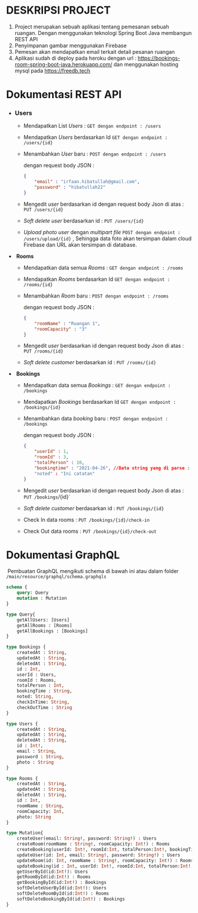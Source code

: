 # DESKRIPSI PROJECT

1.  Project merupakan sebuah aplikasi tentang pemesanan sebuah ruangan. Dengan menggunakan teknologi Spring Boot Java membangun REST API
2.  Penyimpanan gambar menggunakan Firebase
3.  Pemesan akan mendapatkan email terkait detail pesanan ruangan
4.  Aplikasi sudah di deploy pada heroku dengan url : 
    https://bookings-room-spring-boot-java.herokuapp.com/ dan menggunakan hosting mysql pada https://freedb.tech



# Dokumentasi REST API



- ### 	Users

  - Mendapatkan List *Users* : `GET dengan endpoint : /users `

  - Mendapatkan *Users* berdasarkan Id `GET dengan endpoint : /users/{id}`

  - Menambahkan *User* baru : `POST dengan endpoint : /users`

    dengan request body JSON :

    ```json
    {
        "email" : "irfaan.hibatullah@gmail.com",
        "password" : "hibatullah22"
    }
    ```

  - Mengedit *user* berdasarkan id dengan request body Json di atas : `PUT /users/{id}`

  - *Soft delete* *user* berdasarkan id : `PUT /users/{id}`

  - *Upload photo* *user* dengan *multipart file*  `POST dengan endpoint : /users/upload/{id}` , Sehingga data foto akan tersimpan dalam cloud Firebase dan URL akan tersimpan di database.

- ​	**Rooms**

  - Mendapatkan data semua *Rooms* : `GET dengan endpoint : /rooms`

  - Mendapatkan *Rooms* berdasarkan Id `GET dengan endpoint : /rooms/{id}`

  - Menambahkan *Room* baru : `POST dengan endpoint : /rooms`

    dengan request body JSON :

    ```json
    {
        "roomName" : "Ruangan 1",
        "roomCapacity" : "3"
    }
    ```

  - Mengedit *user* berdasarkan id dengan request body Json di atas : `PUT /rooms/{id}`

  - *Soft delete* *customer* berdasarkan id : `PUT /rooms/{id}`

- ​	**Bookings**

  - Mendapatkan data semua *Bookings* : `GET dengan endpoint : /bookings`

  - Mendapatkan *Bookings* berdasarkan Id `GET dengan endpoint : /bookings/{id}`

  - Menambahkan data *booking* baru : `POST dengan endpoint : /bookings`

    dengan request body JSON :

    ```json
    {
        "userId" : 1,
        "roomId" : 3,
        "totalPerson" : 10,
        "bookingtime" : "2021-04-26", //Data string yang di parse : yyyy-MM-dd
        "noted" : "Ini catatan"
    }
    ```

  - Mengedit *user* berdasarkan id dengan request body Json di atas : `PUT /bookings`/{id}`

  - *Soft delete* *customer* berdasarkan id : `PUT /bookings/{id}`

  - Check In data rooms : `PUT /bookings/{id}/check-in`

  - Check Out data rooms : `PUT /bookings/{id}/check-out`

# Dokumentasi GraphQL

​	Pembuatan GraphQL mengikuti schema di bawah ini atau dalam folder `/main/resource/graphql/schema.graphqls`

```graphql
schema {
    query: Query
    mutation : Mutation
}

type Query{
    getAllUsers: [Users]
    getAllRooms : [Rooms]
    getAllBookings : [Bookings]
}

type Bookings {
    createdAt : String,
    updatedAt : String,
    deletedAt : String,
    id : Int,
    userId : Users,
    roomId : Rooms,
    totalPerson : Int,
    bookingTime : String,
    noted: String,
    checkInTime: String,
    checkOutTime : String
}

type Users {
    createdAt : String,
    updatedAt : String,
    deletedAt : String,
    id : Int!,
    email : String,
    password : String,
    photo : String
}

type Rooms {
    createdAt : String,
    updatedAt : String,
    deletedAt : String,
    id : Int,
    roomName : String,
    roomCapacity: Int,
    photo: String
}

type Mutation{
    createUser(email: String!, password: String!) : Users
    createRoom(roomName : String!, roomCapacity: Int!) : Rooms
    createBooking(userId: Int!, roomId:Int, totalPerson:Int!, bookingTime:String!, noted: String!) : Bookings
    updateUser(id: Int, email: String!, password: String!) : Users
    updateRoom(id: Int, roomName : String!, roomCapacity: Int!) : Rooms
    updateBooking(id : Int, userId: Int!, roomId:Int, totalPerson:Int!, bookingTime:String!, noted: String!) : Bookings
    getUserById(id:Int!): Users
    getRoomById(id:Int!) : Rooms
    getBookingById(id:Int!) : Bookings
    softDeleteUserById(id:Int!): Users
    softDeleteRoomById(id:Int!) : Rooms
    softDeleteBookingById(id:Int!) : Bookings
}
```

